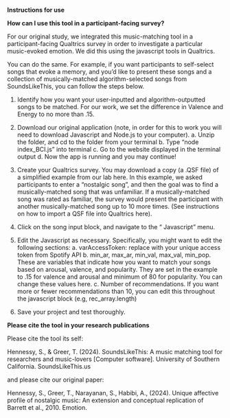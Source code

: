 **Instructions for use**

**How can I use this tool in a participant-facing survey?**

For our original study, we integrated this music-matching tool in a participant-facing Qualtrics survey in order to investigate a particular music-evoked emotion. We did this using the javascript tools in Qualtrics.

You can do the same. For example, if you want participants to self-select songs that evoke a memory, and you’d like to present these songs and a collection of musically-matched algorithm-selected songs from SoundsLikeThis, you can follow the steps below.

1. Identify how you want your user-inputted and algorithm-outputted songs to be matched. For our work, we set the difference in Valence and Energy to no more than .15.

2. Download our original application (note, in order for this to work you will need to download Javascript and Node.js to your computer).
   a. Unzip the folder, and cd to the folder from your terminal
   b. Type “node index_BCI.js” into terminal
   c. Go to the website displayed in the terminal output
   d. Now the app is running and you may continue!

3. Create your Qualtrics survey. You may download a copy (a .QSF file) of a simplified example from our lab here. In this example, we asked participants to enter a “nostalgic song”, and then the goal was to find a musically-matched song that was unfamiliar. If a musically-matched song was rated as familiar, the survey would present the participant with another musically-matched song up to 10 more times. (See instructions on how to import a QSF file into Qualtrics here).

4. Click on the song input block, and navigate to the “ Javascript” menu.

5. Edit the Javascript as necessary. Specifically, you might want to edit the following sections:
   a. varAccessToken: replace with your unique access token from Spotify API
   b. min_ar, max_ar, min_val, max_val, min_pop. These are variables that indicate how you want to match your songs based on arousal, valence, and popularity. They are set in the example to .15 for valence and arousal and minimum of 80 for popularity. You can change these values here.
   c. Number of recommendations. If you want more or fewer recommendations than 10, you can edit this throughout the javascript block (e.g, rec_array.length)

6. Save your project and test thoroughly.


**Please cite the tool in your research publications**

Please cite the tool its self:

Hennessy, S., & Greer, T. (2024). SoundsLikeThis: A music matching tool for researchers and music-lovers [Computer software]. University of Southern California. SoundsLikeThis.us

and please cite our original paper:

Hennessy, S., Greer, T., Narayanan, S., Habibi, A., (2024). Unique affective profile of nostalgic music: An extension and conceptual replication of Barrett et al., 2010. Emotion.


